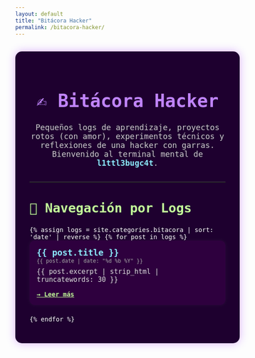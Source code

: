 ```yaml
---
layout: default
title: "Bitácora Hacker"
permalink: /bitacora-hacker/
---
```


<div style="max-width: 900px; margin: 2rem auto; padding: 2rem; background: #1e002f; border-radius: 15px; box-shadow: 0 0 20px rgba(140, 0, 255, 0.3); color: #fff; font-family: 'Fira Code', monospace;">

  <h1 style="text-align: center; font-size: 2.5rem; color: #c084fc;">✍️ Bitácora Hacker</h1>
  <p style="text-align: center; font-size: 1.1rem; color: #ccc; margin-bottom: 2rem;">
    Pequeños logs de aprendizaje, proyectos rotos (con amor), experimentos técnicos y reflexiones de una hacker con garras.  
    Bienvenido al terminal mental de <strong style="color: #8be9fd;">l1ttl3bugc4t</strong>.
  </p>

  <hr style="border: none; border-top: 1px solid #444; margin-bottom: 2rem;">

  <h2 style="font-size: 1.8rem; color: #c3ff99;">🧭 Navegación por Logs</h2>

  <ul style="list-style: none; padding-left: 0;">
    {% assign logs = site.categories.bitacora | sort: 'date' | reverse %}
    {% for post in logs %}
      <li style="margin-bottom: 1.5rem; padding: 1rem; background: #2e003e; border-radius: 12px; box-shadow: 0 0 10px rgba(255,255,255,0.05);">
        <a href="{{ post.url | relative_url }}" style="font-size: 1.2rem; color: #8be9fd; font-weight: bold; text-decoration: none;">
          {{ post.title }}
        </a><br>
        <small style="color: #aaa;">{{ post.date | date: "%d %b %Y" }}</small><br>
        <p style="color: #ddd; font-size: 0.95rem; margin-top: 0.5rem;">
          {{ post.excerpt | strip_html | truncatewords: 30 }}
        </p>
        <a href="{{ post.url | relative_url }}" style="color: #c3ff99; font-weight: bold;">→ Leer más</a>
      </li>
    {% endfor %}
  </ul>

</div>
